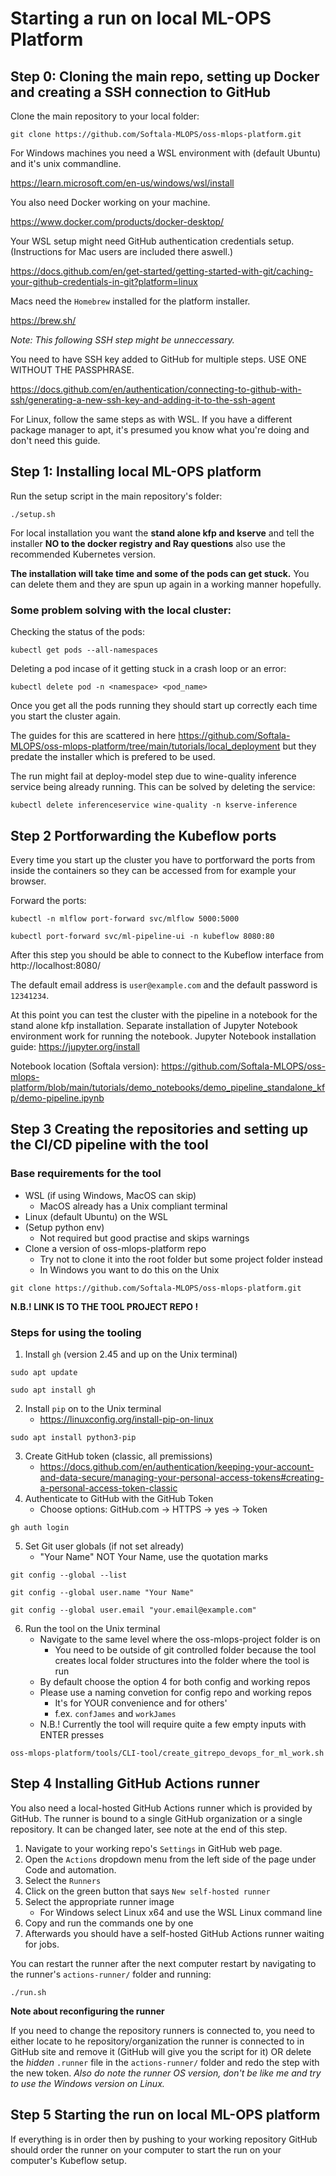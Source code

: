 # Starting a run on local ML-OPS Platform

## Step 0: Cloning the main repo, setting up Docker and creating a SSH connection to GitHub

Clone the main repository to your local folder:

```
git clone https://github.com/Softala-MLOPS/oss-mlops-platform.git
```
For Windows machines you need a WSL environment with (default Ubuntu) and it's unix commandline.

https://learn.microsoft.com/en-us/windows/wsl/install

You also need Docker working on your machine.

https://www.docker.com/products/docker-desktop/

Your WSL setup might need GitHub authentication credentials setup. (Instructions for Mac users are included there aswell.)

https://docs.github.com/en/get-started/getting-started-with-git/caching-your-github-credentials-in-git?platform=linux

Macs need the `Homebrew` installed for the platform installer.

https://brew.sh/

*Note: This following SSH step might be unneccessary.* 

You need to have SSH key added to GitHub for multiple steps. USE ONE WITHOUT THE PASSPHRASE. 

https://docs.github.com/en/authentication/connecting-to-github-with-ssh/generating-a-new-ssh-key-and-adding-it-to-the-ssh-agent

For Linux, follow the same steps as with WSL. If you have a different package manager to apt, it's presumed you know what you're doing and don't need this guide.

## Step 1: Installing local ML-OPS platform

Run the setup script in the main repository's folder:

```
./setup.sh
```
For local installation you want the **stand alone kfp and kserve** and tell the installer **NO to the docker registry and Ray questions** also use the recommended Kubernetes version. 

**The installation will take time and some of the pods can get stuck.** You can delete them and they are spun up again in a working manner hopefully.

### Some problem solving with the local cluster:

Checking the status of the pods:

```
kubectl get pods --all-namespaces
```

Deleting a pod incase of it getting stuck in a crash loop or an error:
```
kubectl delete pod -n <namespace> <pod_name>
```
Once you get all the pods running they should start up correctly each time you start the cluster again.

The guides for this are scattered in here https://github.com/Softala-MLOPS/oss-mlops-platform/tree/main/tutorials/local_deployment but they predate the installer which is prefered to be used.

The run might fail at deploy-model step due to wine-quality inference service being already running. This can be solved by deleting the service:

```
kubectl delete inferenceservice wine-quality -n kserve-inference
```

## Step 2 Portforwarding the Kubeflow ports

Every time you start up the cluster you have to portforward the ports from inside the containers so they can be accessed from for example your browser.

Forward the ports:
```
kubectl -n mlflow port-forward svc/mlflow 5000:5000
```

```
kubectl port-forward svc/ml-pipeline-ui -n kubeflow 8080:80
```

After this step you should be able to connect to the Kubeflow interface from http://localhost:8080/

The default email address is `user@example.com` and the default password is `12341234`.

At this point you can test the cluster with the pipeline in a notebook for the stand alone kfp installation. Separate installation of Jupyter Notebook environment work for running the notebook. Jupyter Notebook installation guide: https://jupyter.org/install

Notebook location (Softala version):
https://github.com/Softala-MLOPS/oss-mlops-platform/blob/main/tutorials/demo_notebooks/demo_pipeline_standalone_kfp/demo-pipeline.ipynb

## Step 3 Creating the repositories and setting up the CI/CD pipeline with the tool

### Base requirements for the tool

- WSL (if using Windows, MacOS can skip)
    - MacOS already has a Unix compliant terminal
- Linux (default Ubuntu) on the WSL
- (Setup python env)
    - Not required but good practise and skips warnings
- Clone a version of oss-mlops-platform repo 
    - Try not to clone it into the root folder but some project folder instead
    - In Windows you want to do this on the Unix

```
git clone https://github.com/Softala-MLOPS/oss-mlops-platform.git
```
**N.B.! LINK IS TO THE TOOL PROJECT REPO !**

### Steps for using the tooling

1. Install `gh` (version 2.45 and up on the Unix terminal)

```
sudo apt update
```

```
sudo apt install gh
```

2. Install `pip` on to the Unix terminal
    - https://linuxconfig.org/install-pip-on-linux

```
sudo apt install python3-pip
```

3. Create GitHub token (classic, all premissions)
    - https://docs.github.com/en/authentication/keeping-your-account-and-data-secure/managing-your-personal-access-tokens#creating-a-personal-access-token-classic
4. Authenticate to GitHub with the GitHub Token
    - Choose options: GitHub.com -> HTTPS -> yes -> Token

```
gh auth login
```

5. Set Git user globals (if not set already)
    - "Your Name" NOT Your Name, use the quotation marks

```
git config --global --list
```

```
git config --global user.name "Your Name"
```

```
git config --global user.email "your.email@example.com"
```

6. Run the tool on the Unix terminal
    - Navigate to the same level where the oss-mlops-project folder is on
        - You need to be outside of git controlled folder because the tool creates local folder structures into the folder where the tool is run
    - By default choose the option 4 for both config and working repos
    - Please use a naming convetion for config repo and working repos
        - It's for YOUR convenience and for others'
        - f.ex. `confJames` and `workJames`
    - N.B.! Currently the tool will require quite a few empty inputs with ENTER presses

```
oss-mlops-platform/tools/CLI-tool/create_gitrepo_devops_for_ml_work.sh
``` 

## Step 4 Installing GitHub Actions runner

You also need a local-hosted GitHub Actions runner which is provided by GitHub. The runner is bound to a single GitHub organization or a single repository. It can be changed later, see note at the end of this step.

1. Navigate to your working repo's `Settings` in GitHub web page.
2. Open the `Actions` dropdown menu from the left side of the page under Code and automation.
3. Select the `Runners`
4. Click on the green button that says `New self-hosted runner`
5. Select the appropriate runner image 
   - For Windows select Linux x64 and use the WSL Linux command line
6. Copy and run the commands one by one
7. Afterwards you should have a self-hosted GitHub Actions runner waiting for jobs.

You can restart the runner after the next computer restart by navigating to the runner's `actions-runner/` folder and running:

```
./run.sh
```

**Note about reconfiguring the runner**

If you need to change the repository runners is connected to, you need to either locate to he repository/organization the runner is connected to in GitHub site and remove it (GitHub will give you the script for it) OR delete the *hidden* `.runner` file in the `actions-runner/` folder and redo the step with the new token. *Also do note the runner OS version, don't be like me and try to use the Windows version on Linux.*

## Step 5 Starting the run on local ML-OPS platform

If everything is in order then by pushing to your working repository GitHub should order the runner on your computer to start the run on your computer's Kubeflow setup.
